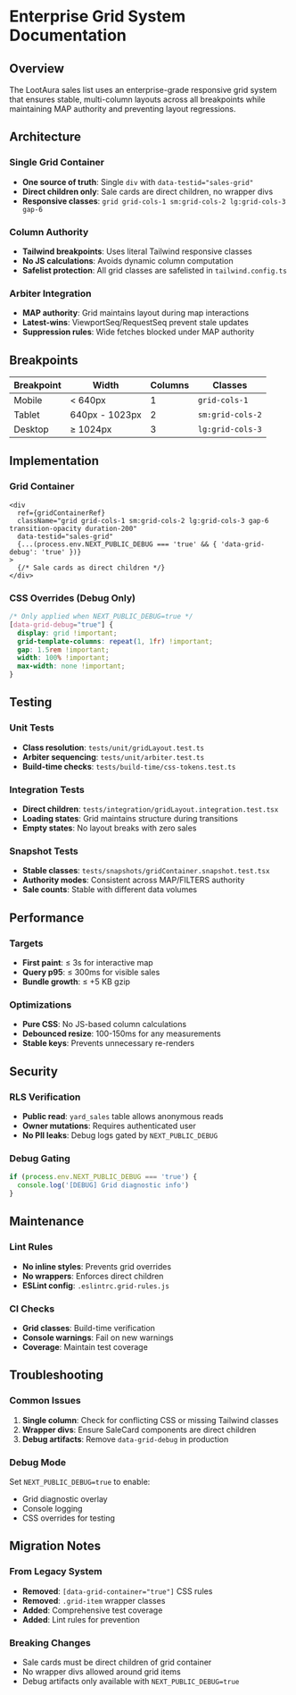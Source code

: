 # Enterprise Grid System Documentation

## Overview

The LootAura sales list uses an enterprise-grade responsive grid system that ensures stable, multi-column layouts across all breakpoints while maintaining MAP authority and preventing layout regressions.

## Architecture

### Single Grid Container
- **One source of truth**: Single `div` with `data-testid="sales-grid"`
- **Direct children only**: Sale cards are direct children, no wrapper divs
- **Responsive classes**: `grid grid-cols-1 sm:grid-cols-2 lg:grid-cols-3 gap-6`

### Column Authority
- **Tailwind breakpoints**: Uses literal Tailwind responsive classes
- **No JS calculations**: Avoids dynamic column computation
- **Safelist protection**: All grid classes are safelisted in `tailwind.config.ts`

### Arbiter Integration
- **MAP authority**: Grid maintains layout during map interactions
- **Latest-wins**: ViewportSeq/RequestSeq prevent stale updates
- **Suppression rules**: Wide fetches blocked under MAP authority

## Breakpoints

| Breakpoint | Width | Columns | Classes |
|------------|-------|---------|---------|
| Mobile | < 640px | 1 | `grid-cols-1` |
| Tablet | 640px - 1023px | 2 | `sm:grid-cols-2` |
| Desktop | ≥ 1024px | 3 | `lg:grid-cols-3` |

## Implementation

### Grid Container
```tsx
<div
  ref={gridContainerRef}
  className="grid grid-cols-1 sm:grid-cols-2 lg:grid-cols-3 gap-6 transition-opacity duration-200"
  data-testid="sales-grid"
  {...(process.env.NEXT_PUBLIC_DEBUG === 'true' && { 'data-grid-debug': 'true' })}
>
  {/* Sale cards as direct children */}
</div>
```

### CSS Overrides (Debug Only)
```css
/* Only applied when NEXT_PUBLIC_DEBUG=true */
[data-grid-debug="true"] {
  display: grid !important;
  grid-template-columns: repeat(1, 1fr) !important;
  gap: 1.5rem !important;
  width: 100% !important;
  max-width: none !important;
}
```

## Testing

### Unit Tests
- **Class resolution**: `tests/unit/gridLayout.test.ts`
- **Arbiter sequencing**: `tests/unit/arbiter.test.ts`
- **Build-time checks**: `tests/build-time/css-tokens.test.ts`

### Integration Tests
- **Direct children**: `tests/integration/gridLayout.integration.test.tsx`
- **Loading states**: Grid maintains structure during transitions
- **Empty states**: No layout breaks with zero sales

### Snapshot Tests
- **Stable classes**: `tests/snapshots/gridContainer.snapshot.test.tsx`
- **Authority modes**: Consistent across MAP/FILTERS authority
- **Sale counts**: Stable with different data volumes

## Performance

### Targets
- **First paint**: ≤ 3s for interactive map
- **Query p95**: ≤ 300ms for visible sales
- **Bundle growth**: ≤ +5 KB gzip

### Optimizations
- **Pure CSS**: No JS-based column calculations
- **Debounced resize**: 100-150ms for any measurements
- **Stable keys**: Prevents unnecessary re-renders

## Security

### RLS Verification
- **Public read**: `yard_sales` table allows anonymous reads
- **Owner mutations**: Requires authenticated user
- **No PII leaks**: Debug logs gated by `NEXT_PUBLIC_DEBUG`

### Debug Gating
```typescript
if (process.env.NEXT_PUBLIC_DEBUG === 'true') {
  console.log('[DEBUG] Grid diagnostic info')
}
```

## Maintenance

### Lint Rules
- **No inline styles**: Prevents grid overrides
- **No wrappers**: Enforces direct children
- **ESLint config**: `.eslintrc.grid-rules.js`

### CI Checks
- **Grid classes**: Build-time verification
- **Console warnings**: Fail on new warnings
- **Coverage**: Maintain test coverage

## Troubleshooting

### Common Issues
1. **Single column**: Check for conflicting CSS or missing Tailwind classes
2. **Wrapper divs**: Ensure SaleCard components are direct children
3. **Debug artifacts**: Remove `data-grid-debug` in production

### Debug Mode
Set `NEXT_PUBLIC_DEBUG=true` to enable:
- Grid diagnostic overlay
- Console logging
- CSS overrides for testing

## Migration Notes

### From Legacy System
- **Removed**: `[data-grid-container="true"]` CSS rules
- **Removed**: `.grid-item` wrapper classes
- **Added**: Comprehensive test coverage
- **Added**: Lint rules for prevention

### Breaking Changes
- Sale cards must be direct children of grid container
- No wrapper divs allowed around grid items
- Debug artifacts only available with `NEXT_PUBLIC_DEBUG=true`